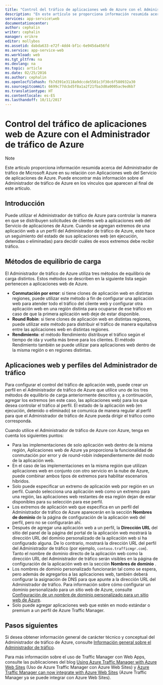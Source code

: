 ```yaml
---
title: "Control del tráfico de aplicaciones web de Azure con el Administrador de tráfico de Azure"
description: "En este artículo se proporciona información resumida acerca de Azure Traffic Manager en su relación con aplicaciones web de Azure."
services: app-service\web
documentationcenter: 
author: cephalin
writer: cephalin
manager: erikre
editor: mollybos
ms.assetid: dabda633-e72f-4dd4-bf1c-6e945da456fd
ms.service: app-service-web
ms.workload: web
ms.tgt_pltfrm: na
ms.devlang: na
ms.topic: article
ms.date: 02/25/2016
ms.author: cephalin
ms.openlocfilehash: fb7d391e3118a9dccde5501c3f30c6f580932a30
ms.sourcegitcommit: 6699c77dcbd5f8a1a2f21fba3d0a0005ac9ed6b7
ms.translationtype: HT
ms.contentlocale: es-ES
ms.lasthandoff: 10/11/2017
---
```

# <a name="controlling-azure-web-app-traffic-with-azure-traffic-manager"></a>Control del tráfico de aplicaciones web de Azure con el Administrador de tráfico de Azure
> [!NOTE]
> Este artículo proporciona información resumida acerca del Administrador de tráfico de Microsoft Azure en su relación con Aplicaciones web del Servicio de aplicaciones de Azure. Puede encontrar más información sobre el Administrador de tráfico de Azure en los vínculos que aparecen al final de este artículo.
> 
> 

## <a name="introduction"></a>Introducción
Puede utilizar el Administrador de tráfico de Azure para controlar la manera en que se distribuyen solicitudes de clientes web a aplicaciones web del Servicio de aplicaciones de Azure. Cuando se agregan extremos de una aplicación web a un perfil del Administrador de tráfico de Azure, este hace un seguimiento del estado de sus aplicaciones web (en ejecución, detenidas o eliminadas) para decidir cuáles de esos extremos debe recibir tráfico.

## <a name="load-balancing-methods"></a>Métodos de equilibrio de carga
El Administrador de tráfico de Azure utiliza tres métodos de equilibrio de carga distintos. Estos métodos se describen en la siguiente lista según pertenecen a aplicaciones web de Azure.

* **Conmutación por error**: si tiene clones de aplicación web en distintas regiones, puede utilizar este método a fin de configurar una aplicación web para atender todo el tráfico del cliente web y configurar otra aplicación web en una región distinta para ocuparse de ese tráfico en caso de que la primera aplicación web deje de estar disponible.
* **Round Robin**: si tiene clones de aplicación web en distintas regiones, puede utilizar este método para distribuir el tráfico de manera equitativa entre las aplicaciones web en distintas regiones.
* **Rendimiento**: el método Rendimiento distribuye el tráfico según el tiempo de ida y vuelta más breve para los clientes. El método Rendimiento también se puede utilizar para aplicaciones web dentro de la misma región o en regiones distintas.

## <a name="web-apps-and-traffic-manager-profiles"></a>Aplicaciones web y perfiles del Administrador de tráfico
Para configurar el control del tráfico de aplicación web, puede crear un perfil en el Administrador de tráfico de Azure que utilice uno de los tres métodos de equilibrio de carga anteriormente descritos y, a continuación, agregar los extremos (en este caso, las aplicaciones web) para los que desea controlar el tráfico al perfil. El estado de la aplicación web (en ejecución, detenido o eliminado) se comunica de manera regular al perfil para que el Administrador de tráfico de Azure pueda dirigir el tráfico como corresponda.

Cuando utilice el Administrador de tráfico de Azure con Azure, tenga en cuenta los siguientes puntos:

* Para las implementaciones de solo aplicación web dentro de la misma región, Aplicaciones web de Azure ya proporciona la funcionalidad de conmutación por error y de round-robin independientemente del modo de la aplicación web.
* En el caso de las implementaciones en la misma región que utilizan aplicaciones web en conjunto con otro servicio en la nube de Azure, puede combinar ambos tipos de extremos para habilitar escenarios híbridos.
* Solo puede especificar un extremo de aplicación web por región en un perfil. Cuando selecciona una aplicación web como un extremo para una región, las aplicaciones web restantes de esa región dejan de estar disponibles para su selección para ese perfil.
* Los extremos de aplicación web que especifica en un perfil del Administrador de tráfico de Azure aparecerán en la sección **Nombres de dominio** de la página de configuración de la aplicación web del perfil, pero no se configurarán ahí.
* Después de agregar una aplicación web a un perfil, la **Dirección URL** del sitio del panel de la página del portal de la aplicación web mostrará la dirección URL del dominio personalizado de la aplicación web si ha configurado alguna. De lo contrario, mostrará la dirección URL del perfil del Administrador de tráfico (por ejemplo, `contoso.trafficmgr.com`). Tanto el nombre de dominio directo de la aplicación web como la dirección URL del Administrador de tráfico serán visibles en la página de configuración de la aplicación web en la sección **Nombres de dominio** .
* Los nombres de dominio personalizado funcionarán tal como se espera, pero además de agregarlos a las aplicaciones web, también deberá configurar la asignación de DNS para que apunte a la dirección URL del Administrador de tráfico. Para información sobre cómo configurar un dominio personalizado para un sitio web de Azure, consulte [Configuración de un nombre de dominio personalizado para un sitio web de Azure](app-service-web-tutorial-custom-domain.md).
* Solo puede agregar aplicaciones web que estén en modo estándar o premium a un perfil de Azure Traffic Manager.

## <a name="next-steps"></a>Pasos siguientes
Si desea obtener información general de carácter técnico y conceptual del Administrador de tráfico de Azure, consulte [Información general sobre el Administrador de tráfico](../traffic-manager/traffic-manager-overview.md).

Para más información sobre el uso de Traffic Manager con Web Apps, consulte las publicaciones del blog [Using Azure Traffic Manager with Azure Web Sites](http://blogs.msdn.com/b/waws/archive/2014/03/18/using-windows-azure-traffic-manager-with-waws.aspx) (Uso de Azure Traffic Manager con Azure Web Sites) y [Azure Traffic Manager can now integrate with Azure Web Sites](https://azure.microsoft.com/blog/2014/03/27/azure-traffic-manager-can-now-integrate-with-azure-web-sites/) (Azure Traffic Manager ya se puede integrar con Azure Web Sites).

